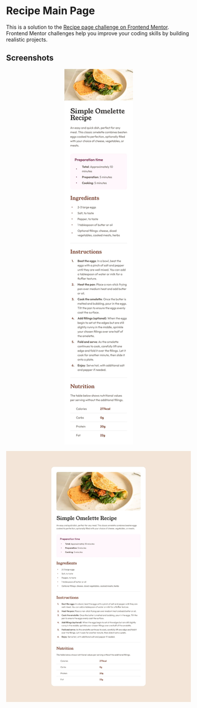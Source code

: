 # Recipe Main Page

This is a solution to the
[Recipe page challenge on Frontend Mentor](https://www.frontendmentor.io/challenges/recipe-page-KiTsR8QQKm).
Frontend Mentor challenges help you improve your coding skills by building realistic projects.

## Screenshots

<div align="center">

![](design/mobile-design.jpg)

![](design/desktop-design.jpg)

</div>
